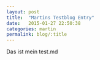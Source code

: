 ```yaml
---
layout: post
title:  "Martins Testblog Entry"
date:   2015-01-27 22:50:38
categories: martin
permalink: blog/:title
---
```


Das ist mein test.md